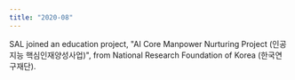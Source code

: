```yaml
---
title: "2020-08"
---
```


SAL joined an education project, "AI Core Manpower Nurturing Project (인공지능 핵심인재양성사업)", from National Research Foundation of Korea (한국연구재단).

